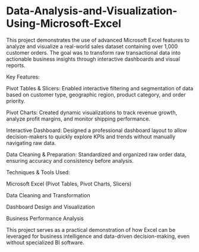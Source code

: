# Data-Analysis-and-Visualization-Using-Microsoft-Excel
This project demonstrates the use of advanced Microsoft Excel features to analyze and visualize a real-world sales dataset containing over 1,000 customer orders. The goal was to transform raw transactional data into actionable business insights through interactive dashboards and visual reports.

Key Features:

Pivot Tables & Slicers: Enabled interactive filtering and segmentation of data based on customer type, geographic region, product category, and order priority.

Pivot Charts: Created dynamic visualizations to track revenue growth, analyze profit margins, and monitor shipping performance.

Interactive Dashboard: Designed a professional dashboard layout to allow decision-makers to quickly explore KPIs and trends without manually navigating raw data.

Data Cleaning & Preparation: Standardized and organized raw order data, ensuring accuracy and consistency before analysis.

Techniques & Tools Used:

Microsoft Excel (Pivot Tables, Pivot Charts, Slicers)

Data Cleaning and Transformation

Dashboard Design and Visualization

Business Performance Analysis

This project serves as a practical demonstration of how Excel can be leveraged for business intelligence and data-driven decision-making, even without specialized BI software.
